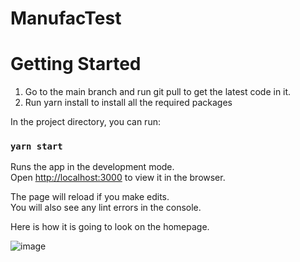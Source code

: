 # ManufacTest

# Getting Started

1. Go to the main branch and run git pull to get the latest code in it.
2. Run yarn install to install all the required packages

In the project directory, you can run:

### `yarn start`

Runs the app in the development mode.\
Open [http://localhost:3000](http://localhost:3000) to view it in the browser.

The page will reload if you make edits.\
You will also see any lint errors in the console.

Here is how it is going to look on the homepage.

![image](https://github.com/Akshay201318/ManufacTest/assets/38433713/6268ecea-eeb8-440c-aff8-f8921710e925)
